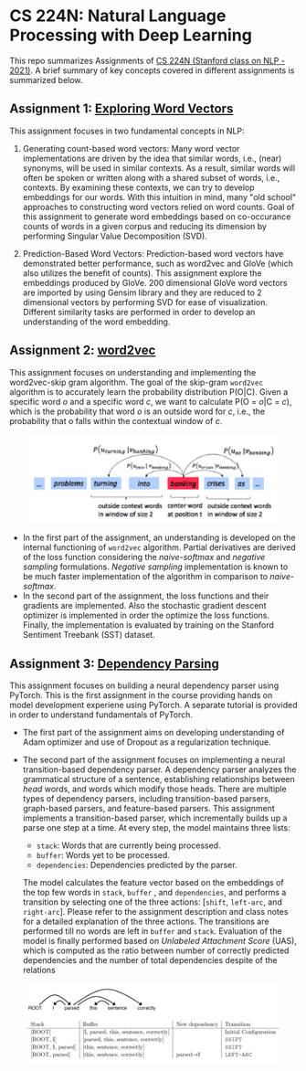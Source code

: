 # CS 224N: Natural Language Processing with Deep Learning
This repo summarizes Assignments of [CS 224N (Stanford class on NLP - 2021)](http://web.stanford.edu/class/cs224n/). A brief summary of key concepts covered in 
different assignments is summarized below.

## Assignment 1: [Exploring Word Vectors](assignment_1/exploring_word_vectors.ipynb)
This assignment focuses in two fundamental concepts in NLP:
1. Generating count-based word vectors: Many word vector implementations are driven by the idea that similar words, i.e., (near) synonyms, will be used in similar contexts. As a result, similar words will often be spoken or written along with a shared subset of words, i.e., contexts. By examining these contexts, we can try to develop embeddings for our words. With this intuition in mind, many "old school" approaches to constructing word vectors relied on word counts. Goal of this assignment to generate word embeddings based on co-occurance
counts of words in a given corpus and reducing its dimension by performing Singular Value Decomposition (SVD).

2. Prediction-Based Word Vectors: Prediction-based word vectors have demonstrated better performance, such as word2vec and GloVe (which also utilizes the benefit of counts). This assignment explore the embeddings produced by GloVe. 200 dimensional GloVe
word vectors are imported by using Gensim library and they are reduced to 2 dimensional vectors by performing SVD for ease of visualization. Different similarity tasks are performed in order to develop an understanding of the word embedding. 

## Assignment 2: [word2vec](assignment_2/a2.pdf)
This assignment focuses on understanding and implementing the word2vec-skip gram algorithm. The goal of the skip-gram `word2vec` algorithm is to accurately learn the probability distribution P(O|C).
Given a specific word *o* and a specific word *c*, we want to calculate P(O = *o*|C = *c*), which is the probability
that word *o* is an outside word for *c*, i.e., the probability that o falls within the contextual window of *c*.
<p align="center">
<img src="figures/a2/word2vec_skip_gram.png" alt="Word2Vec skip gram algorithm" width="450"/> 
</p>

- In the first part of the assignment, an understanding is developed on the internal functioning of `word2vec` algorithm.
Partial derivatives are derived of the loss function considering the *naive-softmax* and *negative sampling* formulations. 
*Negative sampling* implementation is known to be much faster implementation of the algorithm in comparison to *naive-softmax*.
- In the second part of the assignment, the loss functions and their gradients are implemented. Also the stochastic gradient
descent optimizer is implemented in order the optimize the loss functions. Finally, the implementation is evaluated by
training on the Stanford Sentiment Treebank (SST) dataset.

## Assignment 3: [Dependency Parsing](assignment_3/a3.pdf)
This assignment focuses on building a neural dependency parser using PyTorch. This is the first assignment in the course
 providing hands on model development experiene using PyTorch. A separate tutorial is provided in order to understand fundamentals
 of PyTorch.
 - The first part of the assignment aims on developing understanding of Adam optimizer and use of Dropout as a regularization
 technique. 
 - The second part of the assignment focuses on implementing a neural transition-based dependency parser. 
 A dependency parser analyzes the grammatical structure of a sentence, establishing relationships between
*head* words, and words which modify those heads. There are multiple types of dependency parsers,
including transition-based parsers, graph-based parsers, and feature-based parsers. This assignment implements a 
transition-based parser, which incrementally builds up a parse one step at a time. At every step, the model maintains three
lists:

    - `stack`: Words that are currently being processed.
    - `buffer`: Words yet to be processed.
    - `dependencies`: Dependencies predicted by the parser.

    The model calculates the feature vector based on the embeddings of the top few words in `stack`, `buffer`
    , and `dependencies`, and performs a transition by selecting one of the three actions: [`shift`, 
    `left-arc`, and `right-arc`]. Please refer to the assignment description and class notes for a detailed
    explanation of the three actions. The transitions are performed till no words are left in `buffer` and `stack`.
    Evaluation of the model is finally performed based on *Unlabeled Attachment Score* (UAS), which
    is computed as the ratio between number of correctly predicted dependencies and the number of
    total dependencies despite of the relations

<p align="center">
<img src="figures/a3/NDP.png" alt="Dependency Parsing" width="450"/> 
</p>